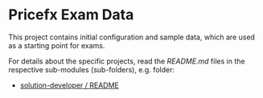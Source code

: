 # Pricefx Exam Data

This project contains initial configuration and sample data, which are used as a starting point for exams.

For details about the specific projects, read the _README.md_ files in the respective sub-modules (sub-folders), e.g. folder:
* [solution-developer / README](solution-developer/README.md)
